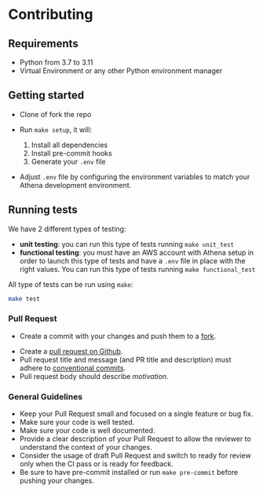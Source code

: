# Contributing

## Requirements

* Python from 3.7 to 3.11
* Virtual Environment or any other Python environment manager

## Getting started

* Clone of fork the repo
* Run `make setup`, it will:
  1. Install all dependencies
  2. Install pre-commit hooks
  3. Generate your `.env` file

* Adjust `.env` file by configuring the environment variables to match your Athena development environment.

## Running tests

We have 2 different types of testing:

* **unit testing**: you can run this type of tests running `make unit_test`
* **functional testing**: you must have an AWS account with Athena setup in order to launch this type of tests and have
  a `.env` file in place with the right values.
  You can run this type of tests running `make functional_test`

All type of tests can be run using `make`:

```bash
make test
```

### Pull Request

* Create a commit with your changes and push them to a
  [fork](https://docs.github.com/en/get-started/quickstart/fork-a-repo).
<!-- markdownlint-disable-next-line MD013 -->
* Create a [pull request on Github](https://docs.github.com/en/github/collaborating-with-pull-requests/proposing-changes-to-your-work-with-pull-requests/creating-a-pull-request-from-a-fork).
* Pull request title and message (and PR title and description) must adhere to
  [conventional commits](https://www.conventionalcommits.org).
* Pull request body should describe _motivation_.
<!-- markdownlint-restore -->

### General Guidelines

* Keep your Pull Request small and focused on a single feature or bug fix.
* Make sure your code is well tested.
* Make sure your code is well documented.
* Provide a clear description of your Pull Request to allow the reviewer to understand the context of your changes.
* Consider the usage of draft Pull Request and switch to ready for review only when the CI pass or is ready for
  feedback.
* Be sure to have pre-commit installed or run `make pre-commit` before pushing your changes.
